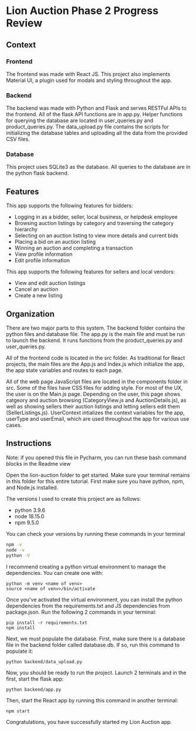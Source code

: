 # Lion Auction Phase 2 Progress Review

## Context

### Frontend

The frontend was made with React JS. This project also implements Material UI, a plugin used for modals and styling throughout the app. 

### Backend

The backend was made with Python and Flask and serves RESTFul APIs to the frontend. All of the flask API functions are in app.py. Helper functions for querying the database are located in user_queries.py and product_queries.py. The data_upload.py file contains the scripts for initializing the database tables and uploading all the data from the provided CSV files. 

### Database

This project uses SQLite3 as the database. All queries to the database are in the python flask backend.

## Features 
This app supports the following features for bidders:
- Logging in as a bidder, seller, local business, or helpdesk employee
- Browsing auction listings by category and traversing the category hierarchy
- Selecting on an auction listing to view more details and current bids
- Placing a bid on an auction listing
- Winning an auction and completing a transaction
- View profile information
- Edit profile information

This app supports the following features for sellers and local vendors:
- View and edit auction listings
- Cancel an auction
- Create a new listing

## Organization 

There are two major parts to this system. The backend folder contains the python files and database file. The app.py is the main file and must be run to launch the backend. It runs functions from the product_queries.py and user_queries.py. 

All of the frontend code is located in the src folder. As traditional for React projects, the main files are the App.js and Index.js which initialize the app, the app state variables and routes to each page.  

All of the web page JavaScript files are located in the components folder in src. Some of the files have CSS files for adding style. For most of the UX, the user is on the Main.js page. Depending on the user, this page shows catgeory and auction browsing (CategoryView.js and AuctionDetails.js), as well as showing sellers their auction listings and letting sellers edit them (SellerListings.js). UserContext intializes the context variables for the app, userType and userEmail, which are used throughout the app for various use cases. 

## Instructions 
Note: if you opened this file in Pycharm, you can run these bash command blocks in the Readme view

Open the lion-auction folder to get started. Make sure your terminal remains in this folder for this entire tutorial. First make sure you have python, npm, and Node.js installed.

The versions I used to create this project are as follows:
- python 3.9.6
- node 18.15.0
- npm 9.5.0

You can check your versions by running these commands in your terminal
```bash
npm -v
node -v
python -V
```

I recommend creating a python virtual environment to manage the dependencies. You can create one with:

```
python -m venv <name of venv>
source <name of venv>/bin/activate
```
Once you've activated the virtual environment, you can install the python dependencies from the requirements.txt and JS dependencies from package.json. Run the following 2 commands in your terminal:

```
pip install -r requirements.txt
npm install
```

Next, we must populate the database. First, make sure there is a database file in the backend folder called database.db. If so, run this command to populate it:

```
python backend/data_upload.py
```

Now, you should be ready to run the project. Launch 2 terminals and in the first, start the flask app:

```
python backend/app.py
```

Then, start the React app by running this command in another terminal:

```
npm start
```

Congratulations, you have successfully started my Lion Auction app.


